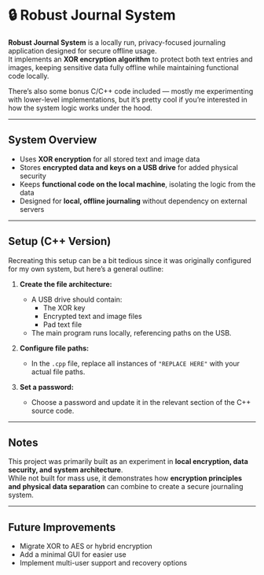# 🔒 Robust Journal System

**Robust Journal System** is a locally run, privacy-focused journaling application designed for secure offline usage.  
It implements an **XOR encryption algorithm** to protect both text entries and images, keeping sensitive data fully offline while maintaining functional code locally.  

There’s also some bonus C/C++ code included — mostly me experimenting with lower-level implementations, but it’s pretty cool if you’re interested in how the system logic works under the hood.

---

## System Overview
- Uses **XOR encryption** for all stored text and image data  
- Stores **encrypted data and keys on a USB drive** for added physical security  
- Keeps **functional code on the local machine**, isolating the logic from the data  
- Designed for **local, offline journaling** without dependency on external servers  

---

## Setup (C++ Version)

Recreating this setup can be a bit tedious since it was originally configured for my own system, but here’s a general outline:

1. **Create the file architecture:**
   - A USB drive should contain:
     - The XOR key  
     - Encrypted text and image files  
     - Pad text file  
   - The main program runs locally, referencing paths on the USB.

2. **Configure file paths:**
   - In the `.cpp` file, replace all instances of `"REPLACE HERE"` with your actual file paths.

3. **Set a password:**
   - Choose a password and update it in the relevant section of the C++ source code.

---

## Notes
This project was primarily built as an experiment in **local encryption, data security, and system architecture**.  
While not built for mass use, it demonstrates how **encryption principles and physical data separation** can combine to create a secure journaling system.

---

## Future Improvements
- Migrate XOR to AES or hybrid encryption  
- Add a minimal GUI for easier use  
- Implement multi-user support and recovery options
